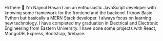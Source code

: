 Hi there 👋 I'm Najmul Hasan
I am an enthusiastic JavaScript developer with knowing some framework for the frontend and the backend. I know Basic Python but basically a MERN Stack developer. I always focus on learning new technology. I have completed my graduation in Electrical and Electronic Engineering from Eastern University. I have done some projects with React, MongoDB, Express, Bootstrap, firebase.


<!--
**nhnajmul17/nhnajmul17** is a ✨ _special_ ✨ repository because its `README.md` (this file) appears on your GitHub profile.

Here are some ideas to get you started:

- 🔭 I’m currently working on ...
- 🌱 I’m currently learning ...
- 👯 I’m looking to collaborate on ...
- 🤔 I’m looking for help with ...
- 💬 Ask me about ...
- 📫 How to reach me: ...
- 😄 Pronouns: ...
- ⚡ Fun fact: ...
-->

